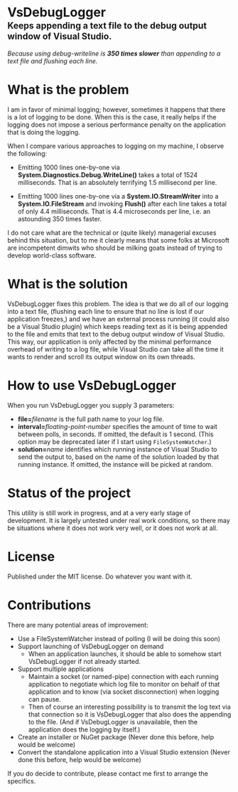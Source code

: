 ﻿# VsDebugLogger<br><sup><sub>Keeps appending a text file to the debug output window of Visual Studio.</sup></sub>

*Because using debug-writeline is **350 times slower** than appending to a text file and flushing each line.*

# What is the problem

I am in favor of minimal logging; however, sometimes it happens that there is a lot of logging to be done. When this is the case, it really helps if the logging does not impose a serious performance penalty on the application that is doing the logging.

When I compare various approaches to logging on my machine, I observe the following:

- Emitting 1000 lines one-by-one via **System.Diagnostics.Debug.WriteLine()** takes a total of 1524 milliseconds. That is an absolutely terrifying 1.5 millisecond per line.

- Emitting 1000 lines one-by-one via a **System.IO.StreamWriter** into a **System.IO.FileStream** and invoking **Flush()** after each line takes a total of only 4.4 milliseconds. That is 4.4 microseconds per line, i.e. an astounding 350 times faster.

I do not care what are the technical or (quite likely) managerial excuses behind this situation, but to me it clearly means that some folks at Microsoft are incompetent dimwits who should be milking goats instead of trying to develop world-class software.

# What is the solution

VsDebugLogger fixes this problem. The idea is that we do all of our logging into a text file, (flushing each line to ensure that no line is lost if our application freezes,) and we have an external process running (it could also be a Visual Studio plugin) which keeps reading text as it is being appended to the file and emits that text to the debug output window of Visual Studio. This way, our application is only affected by the minimal performance overhead of writing to a log file, while Visual Studio can take all the time it wants to render and scroll its output window on its own threads.

# How to use VsDebugLogger

When you run VsDebugLogger you supply 3 parameters:

- **file=**_filename_ is the full path name to your log file.
- **interval=**_floating-point-number_ specifies the amount of time to wait between polls, in seconds. If omitted, the default is 1 second. (This option may be deprecated later if I start using `FileSystemWatcher`.)
- **solution=**_name_ identifies which running instance of Visual Studio to send the output to, based on the name of the solution loaded by that running instance. If omitted, the instance will be picked at random.

# Status of the project

This utility is still work in progress, and at a very early stage of development. It is largely untested under real work conditions, so there may be situations where it does not work very well, or it does not work at all.

# License

Published under the MIT license. Do whatever you want with it.

# Contributions

There are many potential areas of improvement:

- Use a FileSystemWatcher instead of polling (I will be doing this soon)
- Support launching of VsDebugLogger on demand
    - When an application launches, it should be able to somehow start VsDebugLogger if not already started.
- Support multiple applications
    - Maintain a socket (or named-pipe) connection with each running application to negotiate which log file to monitor on behalf of that application and to know (via socket disconnection) when logging can pause.
	- Then of course an interesting possibility is to transmit the log text via that connection so it is VsDebugLogger that also does the appending to the file. (And if VsDebugLogger is unavailable, then the application does the logging by itself.)
- Create an installer or NuGet package (Never done this before, help would be welcome)
- Convert the standalone application into a Visual Studio extension (Never done this before, help would be welcome)

If you do decide to contribute, please contact me first to arrange the specifics.


